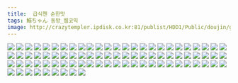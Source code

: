 ```yaml
---
title:  급식첸 순한맛
tags: 鰯ちゃん 동방_웹코믹
image: http://crazytempler.ipdisk.co.kr:81/publist/HDD1/Public/doujin/ghap/5213/001.jpg
---
```

<img src="http://crazytempler.ipdisk.co.kr:81/publist/HDD1/Public/doujin/ghap/5213/001.jpg">
<img src="http://crazytempler.ipdisk.co.kr:81/publist/HDD1/Public/doujin/ghap/5213/002.jpg">
<img src="http://crazytempler.ipdisk.co.kr:81/publist/HDD1/Public/doujin/ghap/5213/003.jpg">
<img src="http://crazytempler.ipdisk.co.kr:81/publist/HDD1/Public/doujin/ghap/5213/004.jpg">
<img src="http://crazytempler.ipdisk.co.kr:81/publist/HDD1/Public/doujin/ghap/5213/005.jpg">
<img src="http://crazytempler.ipdisk.co.kr:81/publist/HDD1/Public/doujin/ghap/5213/006.jpg">
<img src="http://crazytempler.ipdisk.co.kr:81/publist/HDD1/Public/doujin/ghap/5213/007.jpg">
<img src="http://crazytempler.ipdisk.co.kr:81/publist/HDD1/Public/doujin/ghap/5213/008.jpg">
<img src="http://crazytempler.ipdisk.co.kr:81/publist/HDD1/Public/doujin/ghap/5213/009.jpg">
<img src="http://crazytempler.ipdisk.co.kr:81/publist/HDD1/Public/doujin/ghap/5213/010.jpg">
<img src="http://crazytempler.ipdisk.co.kr:81/publist/HDD1/Public/doujin/ghap/5213/011.jpg">
<img src="http://crazytempler.ipdisk.co.kr:81/publist/HDD1/Public/doujin/ghap/5213/012.jpg">
<img src="http://crazytempler.ipdisk.co.kr:81/publist/HDD1/Public/doujin/ghap/5213/013.jpg">
<img src="http://crazytempler.ipdisk.co.kr:81/publist/HDD1/Public/doujin/ghap/5213/014.jpg">
<img src="http://crazytempler.ipdisk.co.kr:81/publist/HDD1/Public/doujin/ghap/5213/015.jpg">
<img src="http://crazytempler.ipdisk.co.kr:81/publist/HDD1/Public/doujin/ghap/5213/016.jpg">
<img src="http://crazytempler.ipdisk.co.kr:81/publist/HDD1/Public/doujin/ghap/5213/017.jpg">
<img src="http://crazytempler.ipdisk.co.kr:81/publist/HDD1/Public/doujin/ghap/5213/018.jpg">
<img src="http://crazytempler.ipdisk.co.kr:81/publist/HDD1/Public/doujin/ghap/5213/019.jpg">
<img src="http://crazytempler.ipdisk.co.kr:81/publist/HDD1/Public/doujin/ghap/5213/020.jpg">
<img src="http://crazytempler.ipdisk.co.kr:81/publist/HDD1/Public/doujin/ghap/5213/021.jpg">
<img src="http://crazytempler.ipdisk.co.kr:81/publist/HDD1/Public/doujin/ghap/5213/022.jpg">
<img src="http://crazytempler.ipdisk.co.kr:81/publist/HDD1/Public/doujin/ghap/5213/023.jpg">
<img src="http://crazytempler.ipdisk.co.kr:81/publist/HDD1/Public/doujin/ghap/5213/024.jpg">
<img src="http://crazytempler.ipdisk.co.kr:81/publist/HDD1/Public/doujin/ghap/5213/025.jpg">
<img src="http://crazytempler.ipdisk.co.kr:81/publist/HDD1/Public/doujin/ghap/5213/026.jpg">
<img src="http://crazytempler.ipdisk.co.kr:81/publist/HDD1/Public/doujin/ghap/5213/027.jpg">
<img src="http://crazytempler.ipdisk.co.kr:81/publist/HDD1/Public/doujin/ghap/5213/028.jpg">
<img src="http://crazytempler.ipdisk.co.kr:81/publist/HDD1/Public/doujin/ghap/5213/029.jpg">
<img src="http://crazytempler.ipdisk.co.kr:81/publist/HDD1/Public/doujin/ghap/5213/030.jpg">
<img src="http://crazytempler.ipdisk.co.kr:81/publist/HDD1/Public/doujin/ghap/5213/031.jpg">
<img src="http://crazytempler.ipdisk.co.kr:81/publist/HDD1/Public/doujin/ghap/5213/032.jpg">
<img src="http://crazytempler.ipdisk.co.kr:81/publist/HDD1/Public/doujin/ghap/5213/033.jpg">
<img src="http://crazytempler.ipdisk.co.kr:81/publist/HDD1/Public/doujin/ghap/5213/034.jpg">
<img src="http://crazytempler.ipdisk.co.kr:81/publist/HDD1/Public/doujin/ghap/5213/035.jpg">
<img src="http://crazytempler.ipdisk.co.kr:81/publist/HDD1/Public/doujin/ghap/5213/036.jpg">
<img src="http://crazytempler.ipdisk.co.kr:81/publist/HDD1/Public/doujin/ghap/5213/037.jpg">
<img src="http://crazytempler.ipdisk.co.kr:81/publist/HDD1/Public/doujin/ghap/5213/038.jpg">
<img src="http://crazytempler.ipdisk.co.kr:81/publist/HDD1/Public/doujin/ghap/5213/039.jpg">
<img src="http://crazytempler.ipdisk.co.kr:81/publist/HDD1/Public/doujin/ghap/5213/040.jpg">
<img src="http://crazytempler.ipdisk.co.kr:81/publist/HDD1/Public/doujin/ghap/5213/041.jpg">
<img src="http://crazytempler.ipdisk.co.kr:81/publist/HDD1/Public/doujin/ghap/5213/042.jpg">
<img src="http://crazytempler.ipdisk.co.kr:81/publist/HDD1/Public/doujin/ghap/5213/043.jpg">
<img src="http://crazytempler.ipdisk.co.kr:81/publist/HDD1/Public/doujin/ghap/5213/044.jpg">
<img src="http://crazytempler.ipdisk.co.kr:81/publist/HDD1/Public/doujin/ghap/5213/045.jpg">
<img src="http://crazytempler.ipdisk.co.kr:81/publist/HDD1/Public/doujin/ghap/5213/046.jpg">
<img src="http://crazytempler.ipdisk.co.kr:81/publist/HDD1/Public/doujin/ghap/5213/047.jpg">
<img src="http://crazytempler.ipdisk.co.kr:81/publist/HDD1/Public/doujin/ghap/5213/048.jpg">
<img src="http://crazytempler.ipdisk.co.kr:81/publist/HDD1/Public/doujin/ghap/5213/049.jpg">
<img src="http://crazytempler.ipdisk.co.kr:81/publist/HDD1/Public/doujin/ghap/5213/050.jpg">
<img src="http://crazytempler.ipdisk.co.kr:81/publist/HDD1/Public/doujin/ghap/5213/051.jpg">
<img src="http://crazytempler.ipdisk.co.kr:81/publist/HDD1/Public/doujin/ghap/5213/052.jpg">
<img src="http://crazytempler.ipdisk.co.kr:81/publist/HDD1/Public/doujin/ghap/5213/053.jpg">
<img src="http://crazytempler.ipdisk.co.kr:81/publist/HDD1/Public/doujin/ghap/5213/054.jpg">
<img src="http://crazytempler.ipdisk.co.kr:81/publist/HDD1/Public/doujin/ghap/5213/055.jpg">
<img src="http://crazytempler.ipdisk.co.kr:81/publist/HDD1/Public/doujin/ghap/5213/056.jpg">
<img src="http://crazytempler.ipdisk.co.kr:81/publist/HDD1/Public/doujin/ghap/5213/057.jpg">
<img src="http://crazytempler.ipdisk.co.kr:81/publist/HDD1/Public/doujin/ghap/5213/058.jpg">
<img src="http://crazytempler.ipdisk.co.kr:81/publist/HDD1/Public/doujin/ghap/5213/059.jpg">
<img src="http://crazytempler.ipdisk.co.kr:81/publist/HDD1/Public/doujin/ghap/5213/060.jpg">
<img src="http://crazytempler.ipdisk.co.kr:81/publist/HDD1/Public/doujin/ghap/5213/061.jpg">
<img src="http://crazytempler.ipdisk.co.kr:81/publist/HDD1/Public/doujin/ghap/5213/062.jpg">
<img src="http://crazytempler.ipdisk.co.kr:81/publist/HDD1/Public/doujin/ghap/5213/063.jpg">
<img src="http://crazytempler.ipdisk.co.kr:81/publist/HDD1/Public/doujin/ghap/5213/064.jpg">
<img src="http://crazytempler.ipdisk.co.kr:81/publist/HDD1/Public/doujin/ghap/5213/065.jpg">
<img src="http://crazytempler.ipdisk.co.kr:81/publist/HDD1/Public/doujin/ghap/5213/066.jpg">
<img src="http://crazytempler.ipdisk.co.kr:81/publist/HDD1/Public/doujin/ghap/5213/067.jpg">
<img src="http://crazytempler.ipdisk.co.kr:81/publist/HDD1/Public/doujin/ghap/5213/068.jpg">
<img src="http://crazytempler.ipdisk.co.kr:81/publist/HDD1/Public/doujin/ghap/5213/069.jpg">
<img src="http://crazytempler.ipdisk.co.kr:81/publist/HDD1/Public/doujin/ghap/5213/070.jpg">
<img src="http://crazytempler.ipdisk.co.kr:81/publist/HDD1/Public/doujin/ghap/5213/071.jpg">
<img src="http://crazytempler.ipdisk.co.kr:81/publist/HDD1/Public/doujin/ghap/5213/072.jpg">
<img src="http://crazytempler.ipdisk.co.kr:81/publist/HDD1/Public/doujin/ghap/5213/073.jpg">
<img src="http://crazytempler.ipdisk.co.kr:81/publist/HDD1/Public/doujin/ghap/5213/074.jpg">
<img src="http://crazytempler.ipdisk.co.kr:81/publist/HDD1/Public/doujin/ghap/5213/075.jpg">
<img src="http://crazytempler.ipdisk.co.kr:81/publist/HDD1/Public/doujin/ghap/5213/076.jpg">
<img src="http://crazytempler.ipdisk.co.kr:81/publist/HDD1/Public/doujin/ghap/5213/077.jpg">
<img src="http://crazytempler.ipdisk.co.kr:81/publist/HDD1/Public/doujin/ghap/5213/078.jpg">
<img src="http://crazytempler.ipdisk.co.kr:81/publist/HDD1/Public/doujin/ghap/5213/079.jpg">
<img src="http://crazytempler.ipdisk.co.kr:81/publist/HDD1/Public/doujin/ghap/5213/080.jpg">
<img src="http://crazytempler.ipdisk.co.kr:81/publist/HDD1/Public/doujin/ghap/5213/081.jpg">
<img src="http://crazytempler.ipdisk.co.kr:81/publist/HDD1/Public/doujin/ghap/5213/082.jpg">
<img src="http://crazytempler.ipdisk.co.kr:81/publist/HDD1/Public/doujin/ghap/5213/083.jpg">
<img src="http://crazytempler.ipdisk.co.kr:81/publist/HDD1/Public/doujin/ghap/5213/084.jpg">
